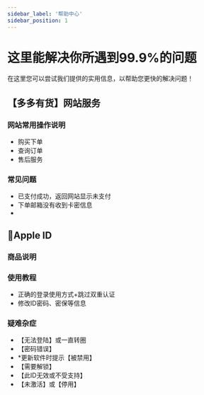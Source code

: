 ```yaml
---
sidebar_label: '帮助中心'
sidebar_position: 1
---
```


# 这里能解决你所遇到99.9%的问题

在这里您可以尝试我们提供的实用信息，以帮助您更快的解决问题！



## 【多多有货】网站服务

### 网站常用操作说明
 - 购买下单
 - 查询订单
 - 售后服务

### 常见问题

 - 已支付成功，返回网站显示未支付
 - 下单邮箱没有收到卡密信息
 - 


## 🍎Apple ID
### 商品说明
### 使用教程
 - 正确的登录使用方式+跳过双重认证
 - 修改ID密码、密保等信息
### 疑难杂症
 - 【无法登陆】或一直转圈
 - 【密码错误】
 - *更新软件时提示【被禁用】
 - 【需要解锁】
 - 【此ID无效或不受支持】
 - 【未激活】或【停用】

<!--stackedit_data:
eyJoaXN0b3J5IjpbMTQ0MTg4OTU5NiwtODIxNjg4ODUsLTMxND
AyMDc1NSwtMjk4NzYxNTQzLDQ4NzQwNzgzNSwxMzY3NDk4NjMw
XX0=
-->